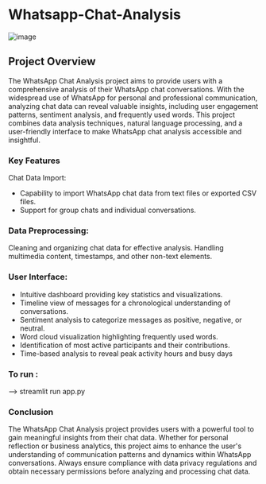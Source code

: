 # Whatsapp-Chat-Analysis
![image](https://github.com/SagarMandal7/Whatsapp-Chat-Analysis/assets/146010223/13e94610-1775-4d1a-8b48-ca36545f492e)

## Project Overview
The WhatsApp Chat Analysis project aims to provide users with a comprehensive analysis of their WhatsApp chat conversations. With the widespread use of WhatsApp for personal and professional communication, analyzing chat data can reveal valuable insights, including user engagement patterns, sentiment analysis, and frequently used words. This project combines data analysis techniques, natural language processing, and a user-friendly interface to make WhatsApp chat analysis accessible and insightful.

### Key Features
Chat Data Import:
* Capability to import WhatsApp chat data from text files or exported CSV files.
* Support for group chats and individual conversations.

### Data Preprocessing:
Cleaning and organizing chat data for effective analysis.
Handling multimedia content, timestamps, and other non-text elements.

### User Interface:
* Intuitive dashboard providing key statistics and visualizations.
* Timeline view of messages for a chronological understanding of conversations.
* Sentiment analysis to categorize messages as positive, negative, or neutral.
* Word cloud visualization highlighting frequently used words.
* Identification of most active participants and their contributions.
* Time-based analysis to reveal peak activity hours and busy days

### To run :
--> streamlit run app.py


### Conclusion
The WhatsApp Chat Analysis project provides users with a powerful tool to gain meaningful insights from their chat data. Whether for personal reflection or business analytics, this project aims to enhance the user's understanding of communication patterns and dynamics within WhatsApp conversations. Always ensure compliance with data privacy regulations and obtain necessary permissions before analyzing and processing chat data.
